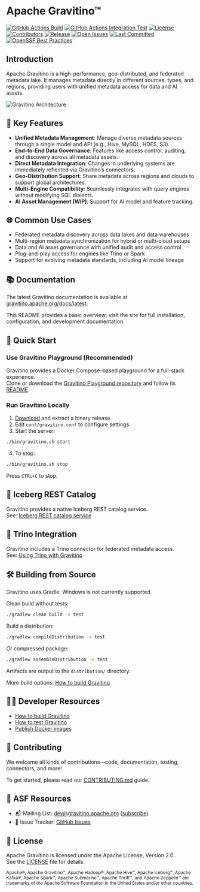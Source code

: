 <!--
  Licensed to the Apache Software Foundation (ASF) under one
  or more contributor license agreements.  See the NOTICE file
  distributed with this work for additional information
  regarding copyright ownership.  The ASF licenses this file
  to you under the Apache License, Version 2.0 (the
  "License"); you may not use this file except in compliance
  with the License.  You may obtain a copy of the License at

   http://www.apache.org/licenses/LICENSE-2.0

  Unless required by applicable law or agreed to in writing,
  software distributed under the License is distributed on an
  "AS IS" BASIS, WITHOUT WARRANTIES OR CONDITIONS OF ANY
  KIND, either express or implied.  See the License for the
  specific language governing permissions and limitations
  under the License.
-->

# Apache Gravitino™

[![GitHub Actions Build](https://github.com/apache/gravitino/actions/workflows/build.yml/badge.svg)](https://github.com/apache/gravitino/actions/workflows/build.yml)
[![GitHub Actions Integration Test](https://github.com/apache/gravitino/actions/workflows/integration-test.yml/badge.svg)](https://github.com/apache/gravitino/actions/workflows/integration-test.yml)
[![License](https://img.shields.io/github/license/apache/gravitino)](https://github.com/apache/gravitino/blob/main/LICENSE)
[![Contributors](https://img.shields.io/github/contributors/apache/gravitino)](https://github.com/apache/gravitino/graphs/contributors)
[![Release](https://img.shields.io/github/v/release/apache/gravitino)](https://github.com/apache/gravitino/releases)
[![Open Issues](https://img.shields.io/github/issues-raw/apache/gravitino)](https://github.com/apache/gravitino/issues)
[![Last Committed](https://img.shields.io/github/last-commit/apache/gravitino)](https://github.com/apache/gravitino/commits/main/)
[![OpenSSF Best Practices](https://www.bestpractices.dev/projects/8358/badge)](https://www.bestpractices.dev/projects/8358)

## Introduction

Apache Gravitino is a high-performance, geo-distributed, and federated metadata lake. It manages metadata directly in different sources, types, and regions, providing users with unified metadata access for data and AI assets.

![Gravitino Architecture](docs/assets/gravitino-architecture.png)

## 🚀 Key Features

- **Unified Metadata Management**: Manage diverse metadata sources through a single model and API (e.g., Hive, MySQL, HDFS, S3).
- **End-to-End Data Governance**: Features like access control, auditing, and discovery across all metadata assets.
- **Direct Metadata Integration**: Changes in underlying systems are immediately reflected via Gravitino’s connectors.
- **Geo-Distribution Support**: Share metadata across regions and clouds to support global architectures.
- **Multi-Engine Compatibility**: Seamlessly integrates with query engines without modifying SQL dialects.
- **AI Asset Management (WIP)**: Support for AI model and feature tracking.

## 🌐 Common Use Cases

- Federated metadata discovery across data lakes and data warehouses
- Multi-region metadata synchronization for hybrid or multi-cloud setups
- Data and AI asset governance with unified audit and access control
- Plug-and-play access for engines like Trino or Spark
- Support for evolving metadata standards, including AI model lineage

## 📚 Documentation

The latest Gravitino documentation is available at [gravitino.apache.org/docs/latest](https://gravitino.apache.org/docs/latest/).

This README provides a basic overview; visit the site for full installation, configuration, and development documentation.

## 🧪 Quick Start

### Use Gravitino Playground (Recommended)

Gravitino provides a Docker Compose–based playground for a full-stack experience.  
Clone or download the [Gravitino Playground repository](https://github.com/apache/gravitino-playground) and follow its [README](https://github.com/apache/gravitino-playground/blob/main/README.md).

### Run Gravitino Locally

1. [Download](https://gravitino.apache.org/downloads) and extract a binary release.
2. Edit `conf/gravitino.conf` to configure settings.
3. Start the server:

```bash
./bin/gravitino.sh start
```

4. To stop:

```bash
./bin/gravitino.sh stop
```

Press `CTRL+C` to stop.

## 🧊 Iceberg REST Catalog

Gravitino provides a native Iceberg REST catalog service.  
See: [Iceberg REST catalog service](https://gravitino.apache.org/docs/latest/iceberg-rest-service/)

## 🔌 Trino Integration

Gravitino includes a Trino connector for federated metadata access.  
See: [Using Trino with Gravitino](https://gravitino.apache.org/docs/latest/trino-connector/index/)

## 🛠️ Building from Source

Gravitino uses Gradle. Windows is not currently supported.

Clean build without tests:

```bash
./gradlew clean build -x test
```

Build a distribution:

```bash
./gradlew compileDistribution -x test
```

Or compressed package:

```bash
./gradlew assembleDistribution -x test
```

Artifacts are output to the `distribution/` directory.

More build options: [How to build Gravitino](https://gravitino.apache.org/docs/latest/how-to-build/)

## 👨‍💻 Developer Resources

- [How to build Gravitino](https://gravitino.apache.org/docs/latest/how-to-build/)
- [How to test Gravitino](https://gravitino.apache.org/docs/latest/how-to-test/)
- [Publish Docker images](https://gravitino.apache.org/docs/latest/publish-docker-images)

## 🤝 Contributing

We welcome all kinds of contributions—code, documentation, testing, connectors, and more!

To get started, please read our [CONTRIBUTING.md](CONTRIBUTING.md) guide.

## 🔗 ASF Resources

- 📬 Mailing List: [dev@gravitino.apache.org](mailto:dev@gravitino.apache.org) ([subscribe](mailto:dev-subscribe@gravitino.apache.org))
- 🐞 Issue Tracker: [GitHub Issues](https://github.com/apache/gravitino/issues)

## 🪪 License

Apache Gravitino is licensed under the Apache License, Version 2.0.  
See the [LICENSE](LICENSE) file for details.

<sub>Apache®, Apache Gravitino™, Apache Hadoop®, Apache Hive™, Apache Iceberg™, Apache Kafka®, Apache Spark™, Apache Submarine™, Apache Thrift™, and Apache Zeppelin™ are trademarks of the Apache Software Foundation in the United States and/or other countries.</sub>


<img src="https://analytics.apache.org/matomo.php?idsite=62&rec=1&bots=1&action_name=ReadMe" style="border:0;" alt="" />
